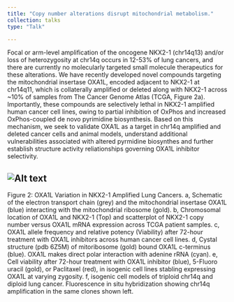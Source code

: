 ```yaml
---
title: "Copy number alterations disrupt mitochondrial metabolism."
collection: talks
type: "Talk"

---
```

Focal or arm-level amplification of the oncogene NKX2-1 (chr14q13) and/or loss of heterozygosity at chr14q occurs in 12-53% of lung cancers, and there are currently no molecularly targeted small molecule therapeutics for these alterations. We have recently developed novel compounds targeting the mitochondrial insertase OXA1L, encoded adjacent to NKX2-1 at chr14q11, which is collaterally amplified or deleted along with NKX2-1 across ~10% of samples from The Cancer Genome Atlas (TCGA, Figure 2a). Importantly, these compounds are selectively lethal in NKX2-1 amplified human cancer cell lines, owing to partial inhibition of OxPhos and increased OxPhos-coupled de novo pyrimidine biosynthesis. Based on this mechanism, we seek to validate OXA1L as a target in chr14q amplified and deleted cancer cells and animal models, understand additional vulnerabilities associated with altered pyrmidine biosynthes and further establish structure activity reliationships governing OXA1L inhibitor selectivity.

![Alt text](/images/Figure_l.png)
------
Figure 2: OXA1L Variation in NKX2-1 Amplified Lung Cancers. a, Schematic of the electron transport chain (grey) and the mitochondrial insertase OXA1L (blue) interacting with the mitochondrial ribosome (gold). b, Chromosomal location of OXA1L and NKX2-1 (Top) and scatterplot of NKX2-1 copy number versus OXA1L mRNA expression across TCGA patient samples. c, OXA1L allele frequency and relative potency (Viability) after 72-hour treatment with OXA1L inhibitors across human cancer cell lines. d, Cystal structure (pdb 6Z5M) of mitoribosome (gold) bound OXA1L c-terminus (blue). OXA1L makes direct polar interaction with adenine rRNA (cyan). e, Cell viability after 72-hour treatment with OXA1L inhibitor (blue), 5-Fluoro uracil (gold), or Paclitaxel (red), in isogenic cell lines stabling expressing OXA1L at varying zygosity. f, isogenic cell models of triploid chr14q and diploid lung cancer. Fluorescence in situ hybridization showing chr14q amplification in the same clones shown left.